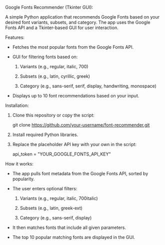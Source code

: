Google Fonts Recommender (Tkinter GUI):

A simple Python application that recommends Google Fonts based on your desired font variants, subsets, and category. The app uses the Google Fonts API and a Tkinter-based GUI for user interaction.

Features:

- Fetches the most popular fonts from the Google Fonts API.

- GUI for filtering fonts based on:

  1. Variants (e.g., regular, italic, 700)

  2. Subsets (e.g., latin, cyrillic, greek)

  3. Category (e.g., sans-serif, serif, display, handwriting, monospace)

- Displays up to 10 font recommendations based on your input.

Installation:

  1. Clone this repository or copy the script:

     git clone https://github.com/your-username/font-recommender.git

  2. Install required Python libraries.

  3. Replace the placeholder API key with your own in the script:

     api_token = "YOUR_GOOGLE_FONTS_API_KEY"

How it works:

- The app pulls font metadata from the Google Fonts API, sorted by popularity.

- The user enters optional filters:

  1. Variants (e.g., regular, italic, 700italic)

  2. Subsets (e.g., latin, greek-ext)

  3. Category (e.g., sans-serif, display)

- It then matches fonts that include all given parameters.

- The top 10 popular matching fonts are displayed in the GUI.

